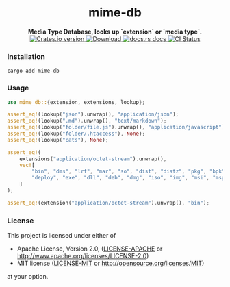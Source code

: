 <h1 align="center">mime-db</h1>
<div align="center">
  <strong>
    Media Type Database, looks up `extension` or `media type`.
  </strong>
</div>

<div align="center">
  <!-- Crates version -->
  <a href="https://crates.io/crates/mime-db">
    <img src="https://img.shields.io/crates/v/mime-db.svg"
    alt="Crates.io version" />
  </a>
  <!-- Downloads -->
  <a href="https://crates.io/crates/mime-db">
    <img src="https://img.shields.io/crates/d/mime-db.svg"
      alt="Download" />
  </a>
  <!-- docs.rs docs -->
  <a href="https://docs.rs/mime-db">
    <img src="https://img.shields.io/badge/mime-db.svg"
      alt="docs.rs docs" />
  </a>
  <!-- CI status -->
  <a href="https://github.com/trek-rs/mime-db/actions">
    <img src="https://github.com/trek-rs/mime-db/workflows/CI/badge.svg"
      alt="CI Status" />
  </a>
</div>

### Installation

```shell
cargo add mime-db
```

### Usage

```rust
use mime_db::{extension, extensions, lookup};

assert_eq!(lookup("json").unwrap(), "application/json");
assert_eq!(lookup(".md").unwrap(), "text/markdown");
assert_eq!(lookup("folder/file.js").unwrap(), "application/javascript");
assert_eq!(lookup("folder/.htaccess"), None);
assert_eq!(lookup("cats"), None);

assert_eq!(
    extensions("application/octet-stream").unwrap(),
    vec![
        "bin", "dms", "lrf", "mar", "so", "dist", "distz", "pkg", "bpk", "dump", "elc",
        "deploy", "exe", "dll", "deb", "dmg", "iso", "img", "msi", "msp", "msm", "buffer"
    ]
);

assert_eq!(extension("application/octet-stream").unwrap(), "bin");

```

### License

This project is licensed under either of

- Apache License, Version 2.0, ([LICENSE-APACHE](LICENSE-APACHE) or
  http://www.apache.org/licenses/LICENSE-2.0)
- MIT license ([LICENSE-MIT](LICENSE-MIT) or
  http://opensource.org/licenses/MIT)

at your option.
